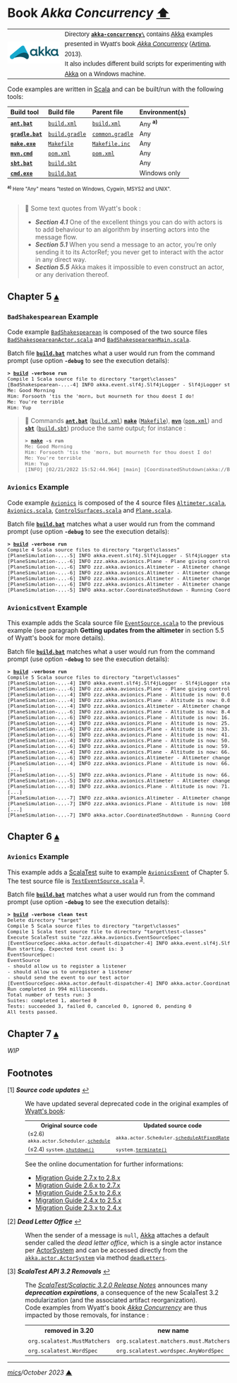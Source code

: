 # <span id="top">Book <i>Akka Concurrency</i></span> <span style="size:30%;"><a href="../README.md">⬆</a></span>

<table style="font-family:Helvetica,Arial;line-height:1.6;">
  <tr>
  <td style="border:0;padding:0 10px 0 0;min-width:120px;"><a href="https://akka.io/" rel="external"><img src="../docs/images/akka.svg" width="120" alt="Akka project"/></a></td>
  <td style="border:0;padding:0;vertical-align:text-top;">Directory <a href="."><strong><code>akka-concurrency\</code></strong></a> contains <a href="https://akka.io/" rel="external">Akka</a> examples presented in Wyatt's book <a href="https://www.artima.com/shop/akka_concurrency" rel="external"><i>Akka Concurrency</i></a> (<a href="https://www.artima.com/books/" rel="external" title="Artima">Artima</a>, 2013).<br/>It also includes different build scripts for experimenting with <a href="https://akka.io/" rel="external">Akka</a> on a Windows machine.</td>
  </tr>
</table>


Code examples are written in [Scala] and can be built/run with the following tools:

| Build&nbsp;tool | Build&nbsp;file | Parent&nbsp;file | Environment(s) |
|:----------------|:----------------|:-----------------|:---------------|
| [**`ant.bat`**][apache_ant_cli] | [`build.xml`](./Chapter05/BadShakespearean/build.xml) | [`build.xml`](./build.xml) | Any <sup><b>a)</b></sup> |
| [**`gradle.bat`**][gradle_cli] | [`build.gradle`](./Chapter05/BadShakespearean/build.gradle) | [`common.gradle`](./common.gradle) | Any |
| [**`make.exe`**][make_cli] | [`Makefile`](./Chapter05/BadShakespearean/Makefile) | [`Makefile.inc`](./Makefile.inc) | Any |
| [**`mvn.cmd`**][apache_maven_cli] | [`pom.xml`](./Chapter05/BadShakespearean/pom.xml) | [`pom.xml`](./pom.xml) | Any |
| [**`sbt.bat`**][sbt_cli] | [`build.sbt`](./Chapter05/BadShakespearean/build.sbt) | &nbsp;        | Any |
| [**`cmd.exe`**][cmd_cli] | [`build.bat`](./Chapter05/BadShakespearean/build.bat)   |  &nbsp;        | Windows only |
<div style="font-size:80%;">
<sup><b>a)</b></sup> Here "Any" means "tested on Windows, Cygwin, MSYS2 and UNIX".<br/>&nbsp;
</div>

> **:mag_right:** Some text quotes from Wyatt's book :
> - ***Section 4.1*** One of the excellent things you can do with actors is to add behaviour to an algorithm by inserting actors into the message flow.
> - ***Section 5.1*** When you send a message to an actor, you’re only sending it to its ActorRef; you never get to interact with the actor in any direct way.
> - ***Section 5.5*** Akka makes it impossible to even construct an actor, or any derivation thereof.

## <span id="ch05">Chapter 5</span> [**&#x25B4;**](#top)

### <span id="ch05_badshakespearean">`BadShakespearean` Example</span>

Code example [`BadShakespearean`](./Chapter05/BadShakespearean/) is composed of the two source files [`BadShakespeareanActor.scala`](./Chapter05/BadShakespearean/src/main/scala/zzz/akka/investigation/BadShakespeareanActor.scala) and [`BadShakespeareanMain.scala`](./Chapter05/BadShakespearean/src/main/scala/zzz/akka/investigation/BadShakespeareanMain.scala).

Batch file [**`build.bat`**](./Chapter05/BadShakespearean/build.bat) matches what a user would run from the command prompt (use option **`-debug`** to see the execution details):

<pre style="font-size:80%;">
<b>&gt; <a href="Chapter05/BadShakespearean/build.bat">build</a> -verbose run</b>
Compile 1 Scala source file to directory "target\classes"
[BadShakespearean-...-4] INFO akka.event.slf4j.Slf4jLogger - Slf4jLogger started
Me: Good Morning
Him: Forsooth 'tis the 'morn, but mourneth for thou doest I do!
Me: You're terrible
Him: Yup
</pre>

> **:mag_right:** Commands [**`ant.bat`**][apache_ant_cli] ([`build.xml`](./Chapter05/BadShakespearean/build.xml)) [**`make`**][make_cli] ([`Makefile`](./Chapter05/BadShakespearean/Makefile)), [**`mvn`**][apache_maven_cli] ([`pom.xml`](./Chapter05/BadShakespearean/pom.xml)) and [**`sbt`**][sbt_cli] ([`build.sbt`](./Chapter05/BadShakespearean/build.sbt)) produce the same output; for instance :
> <pre style="font-size:80%;">
> <b>&gt; <a href="https://www.gnu.org/software/make/manual/html_node/Running.html">make</a> -s run</b>
> Me: Good Morning
> Him: Forsooth 'tis the 'morn, but mourneth for thou doest I do!
> Me: You're terrible
> Him: Yup
> [INFO] [02/21/2022 15:52:44.964] [main] [CoordinatedShutdown(akka://BadShakespearean)] Running CoordinatedShutdown with reason [ActorSystemTerminateReason]
> </pre>

### <span id="ch05_avionics">`Avionics` Example</span>

Code example [`Avionics`](./Chapter05/Avionics/) is composed of the 4 source files [`Altimeter.scala`](./Chapter05/Avionics/src/main/scala/zzz/akka/avionics/Altimeter.scala), [`Avionics.scala`](./Chapter05/Avionics/src/main/scala/zzz/akka/avionics/Avionics.scala), [`ControlSurfaces.scala`](./Chapter05/Avionics/src/main/scala/zzz/akka/avionics/ControlSurfaces.scala) and [`Plane.scala`](./Chapter05/Avionics/src/main/scala/zzz/akka/avionics/Plane.scala).

Batch file [**`build.bat`**](./Chapter05/Avionics/build.bat) matches what a user would run from the command prompt (use option **`-debug`** to see the execution details):

<pre style="font-size:80%;">
<b>&gt; <a href="./Chapter05/Avionics/build.bat">build</a> -verbose run</b>
Compile 4 Scala source files to directory "target\classes"
[PlaneSimulation-...-5] INFO akka.event.slf4j.Slf4jLogger - Slf4jLogger started
[PlaneSimulation-...-6] INFO zzz.akka.avionics.Plane - Plane giving control.
[PlaneSimulation-...-6] INFO zzz.akka.avionics.Altimeter - Altimeter changed rate of climb to 5000.0.
[PlaneSimulation-...-6] INFO zzz.akka.avionics.Altimeter - Altimeter changed rate of climb to 0.0.
[PlaneSimulation-...-6] INFO zzz.akka.avionics.Altimeter - Altimeter changed rate of climb to 2500.0.
[PlaneSimulation-...-6] INFO zzz.akka.avionics.Altimeter - Altimeter changed rate of climb to 0.0.
[PlaneSimulation-...-5] INFO akka.actor.CoordinatedShutdown - Running CoordinatedShutdown with reason [ActorSystemTerminateReason]
</pre>

### <span id="ch05_avionics_event">`AvionicsEvent` Example</span>

This example adds the Scala source file [`EventSource.scala`](./Chapter05/AvionicsEvent//src/main/scala/zzz/akka/avionics/EventSource.scala) to the previous example (see paragraph **Getting updates from the altimeter** in section 5.5 of Wyatt's book for more details).

Batch file [**`build.bat`**](./Chapter05/AvionicsEvent/build.bat) matches what a user would run from the command prompt (use option **`-debug`** to see the execution details):

<pre style="font-size:80%;">
<b>&gt; <a href="./Chapter05/AvionicsEvent/build.bat">build</a> -verbose run</b>
Compile 5 Scala source files to directory "target\classes"
[PlaneSimulation-...-4] INFO akka.event.slf4j.Slf4jLogger - Slf4jLogger started
[PlaneSimulation-...-6] INFO zzz.akka.avionics.Plane - Plane giving control.
[PlaneSimulation-...-4] INFO zzz.akka.avionics.Plane - Altitude is now: 0.0
[PlaneSimulation-...-4] INFO zzz.akka.avionics.Plane - Altitude is now: 0.0
[PlaneSimulation-...-4] INFO zzz.akka.avionics.Altimeter - Altimeter changed rate of climb to 5000.0.
[PlaneSimulation-...-6] INFO zzz.akka.avionics.Plane - Altitude is now: 8.416666666666666
[PlaneSimulation-...-6] INFO zzz.akka.avionics.Plane - Altitude is now: 16.75
[PlaneSimulation-...-4] INFO zzz.akka.avionics.Plane - Altitude is now: 25.083333333333336
[PlaneSimulation-...-6] INFO zzz.akka.avionics.Plane - Altitude is now: 33.41666666666667
[PlaneSimulation-...-6] INFO zzz.akka.avionics.Plane - Altitude is now: 41.833333333333336
[PlaneSimulation-...-4] INFO zzz.akka.avionics.Plane - Altitude is now: 50.16666666666667
[PlaneSimulation-...-6] INFO zzz.akka.avionics.Plane - Altitude is now: 59.833333333333336
[PlaneSimulation-...-4] INFO zzz.akka.avionics.Plane - Altitude is now: 66.91666666666667
[PlaneSimulation-...-6] INFO zzz.akka.avionics.Altimeter - Altimeter changed rate of climb to 0.0.
[PlaneSimulation-...-4] INFO zzz.akka.avionics.Plane - Altitude is now: 66.91666666666667
[...]
[PlaneSimulation-...-5] INFO zzz.akka.avionics.Plane - Altitude is now: 66.91666666666667
[PlaneSimulation-...-5] INFO zzz.akka.avionics.Altimeter - Altimeter changed rate of climb to 2500.0.
[PlaneSimulation-...-8] INFO zzz.akka.avionics.Plane - Altitude is now: 71.125
[...]
[PlaneSimulation-...-7] INFO zzz.akka.avionics.Altimeter - Altimeter changed rate of climb to 0.0.
[PlaneSimulation-...-7] INFO zzz.akka.avionics.Plane - Altitude is now: 108.75000000000001
[...]
[PlaneSimulation-...-7] INFO akka.actor.CoordinatedShutdown - Running CoordinatedShutdown with reason [ActorSystemTerminateReason]
</pre>

## <span id="ch06">Chapter 6</span> [**&#x25B4;**](#top)

### <span id="ch06_avionics">`Avionics` Example</span>

This example adds a [ScalaTest] suite to example [`AvionicsEvent`](#ch05_avionics_event) of Chapter 5. The test source file is [`TestEventSource.scala`](./Chapter06/Avionics/src/test/scala/zzz/akka/avionics/TestEventSource.scala) <sup id="anchor_03">[3](#footnote_03)</sup>.

Batch file [**`build.bat`**](./Chapter05/Avionics/build.bat) matches what a user would run from the command prompt (use option **`-debug`** to see the execution details):

<pre style="font-size:80%;">
<b>&gt; <a href="./Chapter06/Avionics/build.bat">build</a> -verbose clean test</b>
Delete directory "target"
Compile 5 Scala source files to directory "target\classes"
Compile 1 Scala test source file to directory "target\test-classes"
Execute ScalaTest suite "zzz.akka.avionics.EventSourceSpec"
[EventSourceSpec-akka.actor.default-dispatcher-4] INFO akka.event.slf4j.Slf4jLogger - Slf4jLogger started
Run starting. Expected test count is: 3
EventSourceSpec:
EventSource
- should allow us to register a listener
- should allow us to unregister a listener
- should send the event to our test actor
[EventSourceSpec-akka.actor.default-dispatcher-4] INFO akka.actor.CoordinatedShutdown - Running CoordinatedShutdown with reason [ActorSystemTerminateReason]
Run completed in 994 milliseconds.
Total number of tests run: 3
Suites: completed 1, aborted 0
Tests: succeeded 3, failed 0, canceled 0, ignored 0, pending 0
All tests passed.
</pre>

## <span id="ch07">Chapter 7</span> [**&#x25B4;**](#top)

*WIP*

## <span id="footnotes">Footnotes</span>

<span id="footnote_01">[1]</span> ***Source code updates*** [↩](#anchor_01)

<dl><dd>
We have updated several deprecated code in the original examples of <a href="https://www.artima.com/shop/akka_concurrency">Wyatt's book</a>:
</dd>
<dd>
<table style="font-size:90%;">
<tr>
<th>Original source code</th>
<th>Updated source code</th>
</tr>
<tr>
<td>(&le;2.6) <code>akka.actor.Scheduler.<a href="https://doc.akka.io/api/akka/2.6/akka/actor/Scheduler.html#schedule(initialDelay:scala.concurrent.duration.FiniteDuration,interval:scala.concurrent.duration.FiniteDuration,runnable:Runnable)(implicitexecutor:scala.concurrent.ExecutionContext):akka.actor.Cancellable">schedule</a></code></td>
<td><code>akka.actor.Scheduler.<a href="https://doc.akka.io/api/akka/2.6/akka/actor/Scheduler.html#scheduleAtFixedRate(initialDelay:java.time.Duration,interval:java.time.Duration,receiver:akka.actor.ActorRef,message:Any,executor:scala.concurrent.ExecutionContext,sender:akka.actor.ActorRef):akka.actor.Cancellable">scheduleAtFixedRate</a></code></td>
</tr>
<tr style="padding:0;">
<td>(&le;2.4) <code>system.<a href="https://doc.akka.io/docs/akka/2.4/project/migration-guide-2.3.x-2.4.x.html#Actor_system_shutdown">shutdown()</a></code></td>
<td><code>system.<a href="https://doc.akka.io/api/akka/current/akka/actor/ActorSystem.html#terminate():scala.concurrent.Future[akka.actor.Terminated]">terminate()</a</code></td>
</tr>
</table>
See the online documentation for further informations: 
<ul>
<li><a href="https://doc.akka.io/docs/akka/current/project/migration-guide-2.7.x-2.8.x.html">Migration Guide 2.7.x to 2.8.x</a></li>
<li><a href="https://doc.akka.io/docs/akka/current/project/migration-guide-2.6.x-2.7.x.html" rel="external">Migration Guide 2.6.x to 2.7.x</a></li>
<li><a href="https://doc.akka.io/docs/akka/current/project/migration-guide-2.5.x-2.6.x.html" rel="external">Migration Guide 2.5.x to 2.6.x</a></li>
<li><a href="https://doc.akka.io/docs/akka/2.5.32/project/migration-guide-2.4.x-2.5.x.html" rel="external">Migration Guide 2.4.x to 2.5.x</a></li>
<li><a href="https://doc.akka.io/docs/akka/2.4/project/migration-guide-2.3.x-2.4.x.html" rel="external">Migration Guide 2.3.x to 2.4.x</a></li>
</ul>
</dd></dl>

<span id="footnote_02">[2]</span> ***Dead Letter Office*** [↩](#anchor_02)

<dl><dd>
When the sender of a message is <code>null</code>, <a href="https://akka.io/" rel="external">Akka</a> attaches a default sender called the <i>dead letter office</i>, which is a single actor instance per <a href="https://doc.akka.io/docs/akka/current/general/actor-systems.html" rel="external">ActorSystem</a> and can be accessed directly from the <a href="https://doc.akka.io/japi/akka/current/akka/actor/ActorSystem.html"><code>akka.actor.ActorSystem</code></a> via method <a href="https://doc.akka.io/japi/akka/current/akka/actor/ActorSystem.html#deadLetters()" rel="external"><code>deadLetters</code></a>.
</dd></dl>

<span id="footnote_03">[3]</span> ***ScalaTest API 3.2 Removals*** [↩](#anchor_03)

<dl><dd>
The <a href="https://www.scalatest.org/release_notes/3.2.0"><i>ScalaTest/Scalactic 3.2.0 Release Notes</i></a> announces many <b><i>deprecation expirations</i></b>, a consequence of the new ScalaTest 3.2 modularization (and the associated artifact reorganization).
</dd>
<dd>
Code examples from Wyatt's book <a href="https://www.artima.com/shop/akka_concurrency"><i>Akka Concurrency</i></a> are thus impacted by those removals, for instance :
</dd>
<dd>
<table>
<tr>
  <th>removed in 3.20</th>
  <th>new&nbsp;name</th>
</tr>
<tr>
  <td><code>org.scalatest.MustMatchers</code></td>
  <td><code>org.scalatest.matchers.must.Matchers</code></td>
</tr>
<tr>
  <td><code>org.scalatest.WordSpec</code></td>
  <td><code>org.scalatest.wordspec.AnyWordSpec</code></td></tr>
</table>
</dd></dl>

***

*[mics](https://lampwww.epfl.ch/~michelou/)/October 2023* [**&#9650;**](#top)
<span id="bottom">&nbsp;</span>

<!-- link refs -->

[akka]: https://akka.io/
[apache_ant_cli]: https://ant.apache.org/manual/running.html
[apache_maven_cli]: https://maven.apache.org/ref/current/maven-embedder/cli.html
[cmd_cli]: https://learn.microsoft.com/en-us/windows-server/administration/windows-commands/cmd
[gradle_cli]: https://docs.gradle.org/current/userguide/command_line_interface.html
[sbt_cli]: https://www.scala-sbt.org/1.x/docs/Command-Line-Reference.html
[scala]: https://www.scala-lang-org/
[scalatest]: https://www.scalatest.org/
[make_cli]: https://ftp.gnu.org/old-gnu/Manuals/make-3.79.1/html_node/make_86.html
